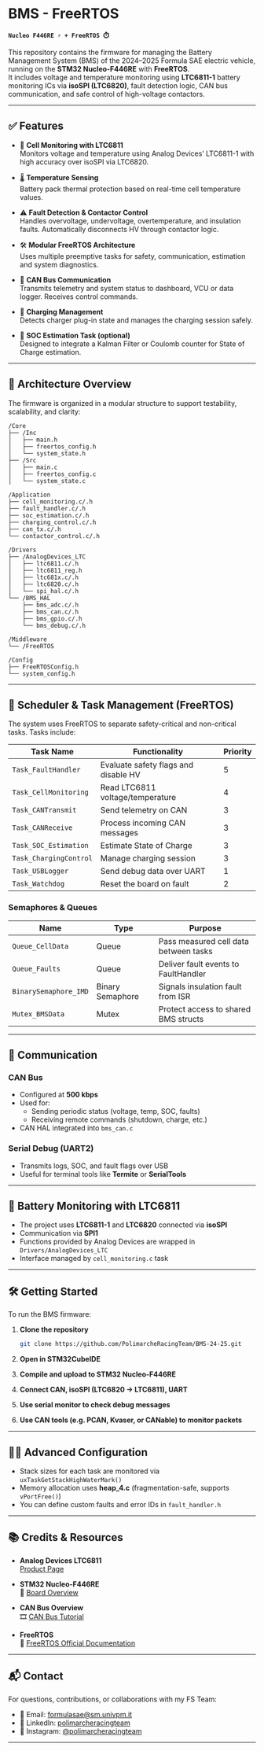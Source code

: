 # BMS - FreeRTOS 
**`Nucleo F446RE ⚡ + FreeRTOS ⏱️`**

This repository contains the firmware for managing the Battery Management System (BMS) of the 2024–2025 Formula SAE electric vehicle, running on the **STM32 Nucleo-F446RE** with **FreeRTOS**.  
It includes voltage and temperature monitoring using **LTC6811-1** battery monitoring ICs via **isoSPI (LTC6820)**, fault detection logic, CAN bus communication, and safe control of high-voltage contactors.

---

## ✅ Features

- 🔋 **Cell Monitoring with LTC6811**  
  Monitors voltage and temperature using Analog Devices’ LTC6811-1 with high accuracy over isoSPI via LTC6820.
  
- 🌡️ **Temperature Sensing**  
  Battery pack thermal protection based on real-time cell temperature values.

- ⚠️ **Fault Detection & Contactor Control**  
  Handles overvoltage, undervoltage, overtemperature, and insulation faults. Automatically disconnects HV through contactor logic.

- 🛠️ **Modular FreeRTOS Architecture**  
  Uses multiple preemptive tasks for safety, communication, estimation and system diagnostics.

- 🛞 **CAN Bus Communication**  
  Transmits telemetry and system status to dashboard, VCU or data logger. Receives control commands.

- 🔌 **Charging Management**  
  Detects charger plug-in state and manages the charging session safely.

- 🧠 **SOC Estimation Task (optional)**  
  Designed to integrate a Kalman Filter or Coulomb counter for State of Charge estimation.

---

## 🧠 Architecture Overview

The firmware is organized in a modular structure to support testability, scalability, and clarity:

```
/Core
├── /Inc
│   ├── main.h
│   ├── freertos_config.h
│   └── system_state.h
├── /Src
│   ├── main.c
│   ├── freertos_config.c
│   └── system_state.c

/Application
├── cell_monitoring.c/.h
├── fault_handler.c/.h
├── soc_estimation.c/.h
├── charging_control.c/.h
├── can_tx.c/.h
└── contactor_control.c/.h

/Drivers
├── /AnalogDevices_LTC
│   ├── ltc6811.c/.h
│   ├── ltc6811_reg.h
│   ├── ltc681x.c/.h
│   ├── ltc6820.c/.h
│   └── spi_hal.c/.h
└── /BMS_HAL
    ├── bms_adc.c/.h
    ├── bms_can.c/.h
    ├── bms_gpio.c/.h
    └── bms_debug.c/.h

/Middleware
└── /FreeRTOS

/Config
├── FreeRTOSConfig.h
└── system_config.h
```

---

## 🔄 Scheduler & Task Management (FreeRTOS)

The system uses FreeRTOS to separate safety-critical and non-critical tasks. Tasks include:

| Task Name             | Functionality                             | Priority |
|-----------------------|-------------------------------------------|----------|
| `Task_FaultHandler`   | Evaluate safety flags and disable HV      | 5        |
| `Task_CellMonitoring` | Read LTC6811 voltage/temperature          | 4        |
| `Task_CANTransmit`    | Send telemetry on CAN                     | 3        |
| `Task_CANReceive`     | Process incoming CAN messages             | 3        |
| `Task_SOC_Estimation` | Estimate State of Charge                  | 3        |
| `Task_ChargingControl`| Manage charging session                   | 3        |
| `Task_USBLogger`      | Send debug data over UART                 | 1        |
| `Task_Watchdog`       | Reset the board on fault                  | 2        |

### Semaphores & Queues

| Name                | Type               | Purpose                                   |
|---------------------|--------------------|-------------------------------------------|
| `Queue_CellData`    | Queue              | Pass measured cell data between tasks     |
| `Queue_Faults`      | Queue              | Deliver fault events to FaultHandler      |
| `BinarySemaphore_IMD`| Binary Semaphore  | Signals insulation fault from ISR         |
| `Mutex_BMSData`     | Mutex              | Protect access to shared BMS structs      |

---

## 📡 Communication

### CAN Bus

- Configured at **500 kbps**
- Used for:
  - Sending periodic status (voltage, temp, SOC, faults)
  - Receiving remote commands (shutdown, charge, etc.)
- CAN HAL integrated into `bms_can.c`

### Serial Debug (UART2)

- Transmits logs, SOC, and fault flags over USB
- Useful for terminal tools like **Termite** or **SerialTools**

---

## 🔌 Battery Monitoring with LTC6811

- The project uses **LTC6811-1** and **LTC6820** connected via **isoSPI**
- Communication via **SPI1**
- Functions provided by Analog Devices are wrapped in `Drivers/AnalogDevices_LTC`
- Interface managed by `cell_monitoring.c` task

<!---
### DWT Delay

Microsecond-level delays (e.g. for LTC commands) are implemented with `DWT_Delay.h`, based on the ARM Core debug timer:

```c
DWT_Delay_Init();         // Call once in system init
DWT_Delay_us(200);        // Delay 200 microseconds
```
--->
---

## 🛠️ Getting Started

To run the BMS firmware:

1. **Clone the repository**

   ```bash
   git clone https://github.com/PolimarcheRacingTeam/BMS-24-25.git
   ```

2. **Open in STM32CubeIDE**

3. **Compile and upload to STM32 Nucleo-F446RE**

4. **Connect CAN, isoSPI (LTC6820 → LTC6811), UART**

5. **Use serial monitor to check debug messages**

6. **Use CAN tools (e.g. PCAN, Kvaser, or CANable) to monitor packets**

---

## 👨‍🔧 Advanced Configuration

- Stack sizes for each task are monitored via `uxTaskGetStackHighWaterMark()`
- Memory allocation uses **heap_4.c** (fragmentation-safe, supports `vPortFree()`)
- You can define custom faults and error IDs in `fault_handler.h`

---

## 📚 Credits & Resources

- **Analog Devices LTC6811**  
   [Product Page](https://www.analog.com/en/products/ltc6811-1.html)

- **STM32 Nucleo-F446RE**  
   📄 [Board Overview](https://os.mbed.com/platforms/ST-Nucleo-F446RE/)

- **CAN Bus Overview**  
   🎞️ [CAN Bus Tutorial](https://www.youtube.com/watch?v=KHNRftBa1Vc)

- **FreeRTOS**  
   📘 [FreeRTOS Official Documentation](https://freertos.org/Documentation/RTOS_book.html)

---

## 📬 Contact

For questions, contributions, or collaborations with my FS Team:

- 📧 Email: [formulasae@sm.univpm.it](mailto:formulasae@sm.univpm.it)
- 🔗 LinkedIn: [polimarcheracingteam](https://www.linkedin.com/company/polimarcheracingteam/posts/?feedView=all)
- 📸 Instagram: [@polimarcheracingteam](https://www.instagram.com/polimarcheracingteam/)

---
